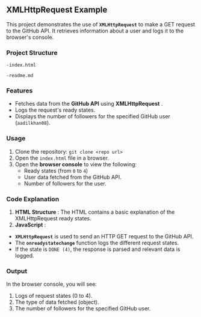 ## **XMLHttpRequest Example**

This project demonstrates the use of **`XMLHttpRequest`** to make a GET request to the GitHub API. It retrieves information about a user and logs it to the browser's console.

### **Project Structure**

`-index.html`

`-readme.md`

### **Features**

* Fetches data from the **GitHub API** using  **XMLHttpRequest** .
* Logs the request's ready states.
* Displays the number of followers for the specified GitHub user (`aadilkhan08`).

### **Usage**

1. Clone the repository:
   `git clone <repo url>`
2. Open the `index.html` file in a browser.
3. Open the **browser console** to view the following:
   * Ready states (from `0` to `4`)
   * User data fetched from the GitHub API.
   * Number of followers for the user.

### **Code Explanation**

1. **HTML Structure** :
   The HTML contains a basic explanation of the XMLHttpRequest ready states.
2. **JavaScript** :

* **`XMLHttpRequest`** is used to send an HTTP GET request to the GitHub API.
* The **`onreadystatechange`** function logs the different request states.
* If the state is `DONE (4)`, the response is parsed and relevant data is logged.

### **Output**

In the browser console, you will see:

1. Logs of request states (0 to 4).
2. The type of data fetched (object).
3. The number of followers for the specified GitHub user.
